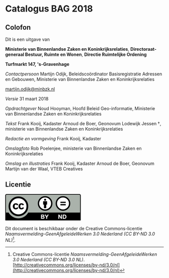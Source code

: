 # Catalogus BAG 2018

<!--BREAK-->

## Colofon

Dit is een uitgave van

**Ministerie van Binnenlandse Zaken en Koninkrijksrelaties**,
**Directoraat-generaal Bestuur, Ruimte en Wonen**,
**Directie Ruimtelijke Ordening**

**Turfmarkt 147, 's-Gravenhage**

_Contactpersoon_
Martijn Odijk,
Beleidscoördinator Basisregistratie Adressen en Gebouwen,
Ministerie van Binnenlandse Zaken en Koninkrijksrelaties

martijn.odijk@minbzk.nl

_Versie_
31 maart 2018

_Opdrachtgever_
Noud Hooyman,
Hoofd Beleid Geo-informatie,
Ministerie van Binnenlandse Zaken en Koninkrijksrelaties

_Tekst_
Frank Kooij, Kadaster
Arnoud de Boer, Geonovum
Lodewijk Jessen †, ministerie van Binnenlandse Zaken en Koninkrijksrelaties

_Redactie en vormgeving_
Frank Kooij, Kadaster

_Omslagfoto_
Rob Poelenjee, ministerie van Binnenlandse Zaken en Koninkrijksrelaties

_Omslag en illustraties_
Frank Kooij, Kadaster
Arnoud de Boer, Geonovum
Martijn van der Waal, VTEB Creatives

## Licentie

![\initial](afbeeldingen/by-nd.svg)

Dit document is beschikbaar onder de Creative Commons-licentie
_Naamsvermelding-GeenAfgeleideWerken 3.0 Nederland (CC BY-ND 3.0 NL)_[^Licentie-1].

[^Licentie-1]: Creative Commons-licentie _Naamsvermelding-GeenAfgeleideWerken 3.0 Nederland (CC BY-ND 3.0 NL)_. [http://creativecommons.org/licenses/by-nd/3.0/nl](http://creativecommons.org/licenses/by-nd/3.0/nl)
